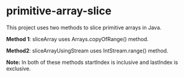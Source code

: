 # primitive-array-slice

This project uses two methods to slice primitive arrays in Java.

**Method 1**: sliceArray uses Arrays.copyOfRange() method.

**Method2**: sliceArrayUsingStream uses IntStream.range() method.

**Note:** In both of these methods startIndex is inclusive and lastIndex is exclusive.
